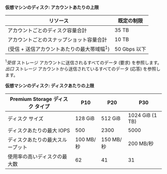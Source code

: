 **仮想マシンのディスク: アカウントあたりの上限**

リソース|既定の制限
---|---
アカウントごとのディスク容量合計|35 TB
アカウントごとのスナップショット容量合計|10 TB
(受信 + 送信アカウントあたりの最大帯域幅<sup>1</sup>)|50 Gbps 以下

<sup>1</sup>*受信* ストレージ アカウントに送信されるすべてのデータ (要求) を参照します。 *出口* ストレージ アカウントから送信されているすべてのデータ (応答) を参照します。

**仮想マシンのディスク: ディスクあたりの上限**

Premium Storage ディスク タイプ | P10 | P20 | P30
---|---|---|---
ディスク サイズ | 128 GiB | 512 GiB | 1024 GiB (1 TB)
ディスクあたりの最大 IOPS | 500 | 2300 | 5000
ディスクあたりの最大スループット | 100 MB/秒 | 150 MB/秒 | 200 MB/秒
使用率の高いディスクの最大数 | 62 | 41 | 31



